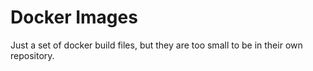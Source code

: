 # Docker Images

Just a set of docker build files, but they are too small to be in their own repository.
